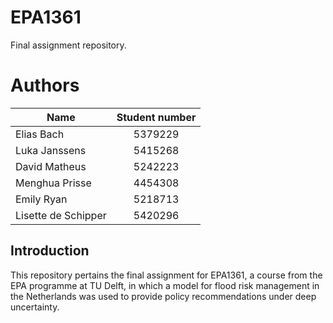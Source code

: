 # EPA1361
Final assignment repository.

# Authors
| Name                | Student number| 
| ------------------- |:-------------:|
| Elias Bach          | 5379229       |
| Luka Janssens       | 5415268       |
| David Matheus       | 5242223       |
| Menghua Prisse      | 4454308       |
| Emily Ryan          | 5218713       |
| Lisette de Schipper | 5420296       |

## Introduction

This repository pertains the final assignment for EPA1361, a course from the EPA programme at TU Delft, in which a model
for flood risk management in the Netherlands was used to provide policy recommendations under deep uncertainty.


